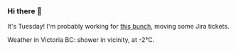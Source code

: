 ### Hi there :wave:

It's Tuesday! I'm probably working for [this bunch](https://github.com/kohofinancial), moving some Jira tickets.

Weather in Victoria BC: shower in vicinity, at -2°C.
